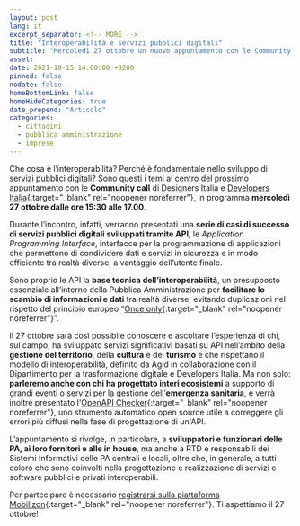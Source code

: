 ```yaml
---
layout: post
lang: it
excerpt_separator: <!-- MORE -->
title: "Interoperabilità e servizi pubblici digitali"
subtitle: "Mercoledì 27 ottobre un nuovo appuntamento con le Community call"
asset: 
date: 2021-10-15 14:00:00 +0200
pinned: false
nodate: false
homeBottomLink: false
homeHideCategories: true
date_prepend: "Articolo"
categories:
  - cittadini
  - pubblica amministrazione
  - imprese
---
```


<!-- MORE -->

Che cosa è l’interoperabilità? Perché è fondamentale nello sviluppo di servizi pubblici digitali? Sono questi i temi al centro del prossimo appuntamento con le **Community call** di Designers Italia e [Developers Italia](https://developers.italia.it/){:target="_blank" rel="noopener noreferrer"}, in programma **mercoledì 27 ottobre dalle ore 15:30 alle 17.00**. 

Durante l’incontro, infatti, verranno presentati una **serie di casi di successo di servizi pubblici digitali sviluppati tramite API**, le *Application Programming Interface*, interfacce per la programmazione di applicazioni che permettono di condividere dati e servizi in sicurezza e in modo efficiente tra realtà diverse, a vantaggio dell’utente finale.

Sono proprio le API la **base tecnica dell’interoperabilità**, un presupposto essenziale all’interno della Pubblica Amministrazione per **facilitare lo scambio di informazioni e dati** tra realtà diverse, evitando duplicazioni nel rispetto del principio europeo “[Once only](https://ec.europa.eu/cefdigital/wiki/display/CEFDIGITAL/Once+Only+Principle){:target="_blank" rel="noopener noreferrer"}”.

Il 27 ottobre sarà così possibile conoscere e ascoltare l’esperienza di chi, sul campo, ha sviluppato servizi significativi basati su API nell’ambito della **gestione del territorio**, della **cultura** e del **turismo** e che rispettano il modello di interoperabilità, definito da Agid in collaborazione con il Dipartimento per la trasformazione digitale e Developers Italia.  Ma non solo: **parleremo anche con chi ha progettato interi ecosistemi** a supporto di grandi eventi o servizi per la gestione dell’**emergenza sanitaria**, e verrà inoltre presentato l'[OpenAPI Checker](https://medium.com/@Developers_Italia/openapi-checker-il-verificatore-delle-interfacce-digitali-api-1d50b978c8c5){:target="_blank" rel="noopener noreferrer"}, uno strumento automatico open source utile a correggere gli errori più diffusi nella fase di progettazione di un'API.

L’appuntamento si rivolge, in particolare, a **sviluppatori e funzionari delle PA, ai loro fornitori e alle in house**, ma anche a RTD e responsabili dei Sistemi Informativi delle PA centrali e locali, oltre che, in generale, a tutti coloro che sono coinvolti nella progettazione e realizzazione di servizi e software pubblici e privati interoperabili. 

Per partecipare è necessario [registrarsi sulla piattaforma Mobilizon](https://mobilizon.it/events/6ec9dd7f-0786-468e-8c67-c336634a2825){:target="_blank" rel="noopener noreferrer"}. Ti aspettiamo il 27 ottobre!
